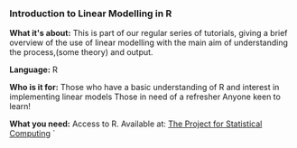 ### Introduction to Linear Modelling in R

**What it's about:**
This is part of our regular series of tutorials, giving a brief overview of the use of linear modelling with the main aim of understanding the process,(some theory) and output.

**Language:**
R

**Who is it for:**
Those who have a basic understanding of R and interest in implementing linear models
Those in need of a refresher
Anyone keen to learn!

**What you need:** 
Access to R. Available at: [The  Project for Statistical Computing](https://www.r-project.org/)
[<Linear modelling>](<http://htmlpreview.github.io/?https://github.com/AberdeenStudyGroup/studyGroup/upload/gh-pages/lessons/SG-T18-Introtolinearmodel>)`

